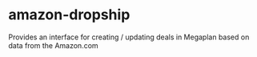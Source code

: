 # amazon-dropship
Provides an interface for creating / updating deals in Megaplan based on data from the Amazon.com
